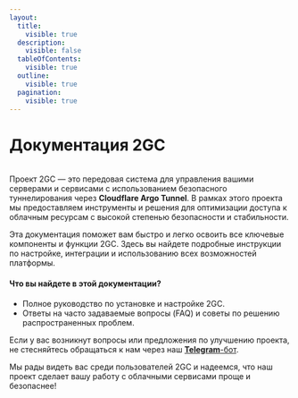 ```yaml
---
layout:
  title:
    visible: true
  description:
    visible: false
  tableOfContents:
    visible: true
  outline:
    visible: true
  pagination:
    visible: true
---
```


# Документация 2GC

\
Проект 2GC — это передовая система для управления  вашими серверами и  сервисами с использованием безопасного туннелирования через **Cloudflare Argo Tunnel**. В рамках этого проекта мы предоставляем инструменты и решения для оптимизации доступа к облачным ресурсам с высокой степенью безопасности и стабильности.

Эта документация поможет вам быстро и легко освоить все ключевые компоненты и функции 2GC. Здесь вы найдете подробные инструкции по настройке, интеграции и использованию всех возможностей платформы.

#### Что вы найдете в этой документации?

* Полное руководство по установке и настройке 2GC.
* Ответы на часто задаваемые вопросы (FAQ) и советы по решению распространенных проблем.

Если у вас возникнут вопросы или предложения по улучшению проекта, не стесняйтесь обращаться к нам через наш [**Telegram**-бот](https://t.me/suppport2gc\_bot).

Мы рады видеть вас среди пользователей 2GC и надеемся, что наш проект сделает вашу работу с облачными сервисами проще и безопаснее!
